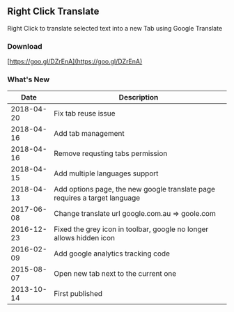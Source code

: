 ## Right Click Translate

Right Click to translate selected text into a new Tab using Google Translate

### Download

[https://goo.gl/DZrEnA](https://goo.gl/DZrEnA)

### What's New
| Date | Description |
| ---- | ----------- |
| 2018-04-20 | Fix tab reuse issue
| 2018-04-16 | Add tab management
| 2018-04-16 | Remove requsting tabs permission |
| 2018-04-15 | Add multiple languages support |
| 2018-04-13 | Add options page, the new google translate page requires a target language |
| 2017-06-08 | Change translate url google.com.au => goole.com |
| 2016-12-23 | Fixed the grey icon in toolbar, google no longer allows hidden icon |
| 2016-02-09 | Add google analytics tracking code |
| 2015-08-07 | Open new tab next to the current one |
| 2013-10-14 | First published |
